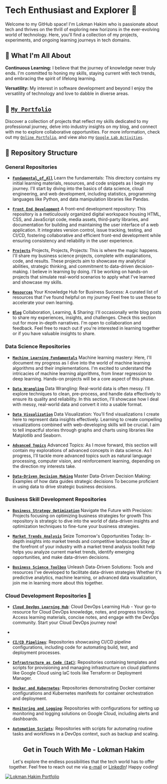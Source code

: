 # Tech Enthusiast and Explorer 🚀

Welcome to my GitHub space! I'm Lokman Hakim who is passionate about tech and thrives on the thrill of exploring new horizons in the ever-evolving world of technology. Here, you'll find a collection of my projects, experiments, and ongoing learning journeys in tech domains.

## 🌟 What I'm All About

**Continuous Learning:** I believe that the journey of knowledge never truly ends. I'm committed to honing my skills, staying current with tech trends, and embracing the spirit of lifelong learning.

**Versatility:** My interest in software development and beyond I enjoy the versatility of technology and love to dabble in diverse areas.

## 📁 [`My Portfolio`](https://lokmantech.github.io)

Discover a collection of projects that reflect my skills dedicated to my professional journey, delve into industry insights on my blog, and connect with me to explore collaborative opportunities. For more information, check out my [`Online Portfolio`](https://lokmantech.github.io), and view also my [`Google Lab Activities`](https://prestariang.qwiklabs.com/profile/activity).

## 🧭 Repository Structure

### General Repositories
- **[`Fundamental_of_All`](https://github.com/lokmanTech/Fundamental_of_All)** Learn the fundamentals: This directory contains my initial learning materials, resources, and code snippets as I begin my journey.  I'll start by diving into the basics of data science, cloud engineering, and web development, including statistics, programming languages like Python, and data manipulation libraries like Pandas.

- **[`Front End Development`](https://github.com/lokmanTech/Front-End_Development)** A front-end development repository: This repository is a meticulously organized digital workspace housing HTML, CSS, and JavaScript code, media assets, third-party libraries, and documentation for building and maintaining the user interface of a web application. It integrates version control, issue tracking, testing, and CI/CD, fostering collaborative and efficient front-end development while ensuring consistency and reliability in the user experience.

- **[`Projects`](https://github.com/lokmanTech/Projects)** Projects, Projects, Projects: This is where the magic happens. I'll share my business science projects, complete with explanations, code, and results. These projects aim to showcase my analytical abilities, strategic thinking, and commitment to data-driven decision-making. I believe in learning by doing. I'll be working on hands-on projects that simulate real-world scenarios to apply what I've learned and showcase my skills.

- **[`Resources`](https://github.com/lokmanTech/Resources)** Your Knowledge Hub for Business Success: A curated list of resources that I've found helpful on my journey Feel free to use these to accelerate your own learning.

- **[`Blog`](https://github.com/lokmanTech/Blog)** Collaboration, Learning, & Sharing: I'll occasionally write blog posts to share my experiences, insights, and challenges. Check this section out for more in-depth narratives. I'm open to collaboration and feedback. Feel free to reach out if you're interested in learning together or if you have valuable insights to share.

### Data Science Repositories
- **[`Machine Learning Fundamentals`](https://github.com/lokmanTech/Machine_Learning_Fundamentals)** Machine learning mastery: Here, I'll document my progress as I dive into the world of machine learning algorithms and their implementations. I'm excited to understand the intricacies of machine learning algorithms, from linear regression to deep learning. Hands-on projects will be a core aspect of this phase.

- **[`Data Wrangling`](https://github.com/lokmanTech/Data_Wrangling)** Data Wrangling: Real-world data is often messy. I'll explore techniques to clean, pre-process, and handle data effectively to ensure its quality and reliability. In this section, I'll showcase how I deal with messy, real-world data and convert it into a usable format.

- **[`Data Visualization`](https://github.com/lokmanTech/Data_Visualization)** Data Visualization: You'll find visualizations I create here to represent data insights effectively. Learning to create compelling visualizations combined with web-developing skills will be crucial. I aim to tell impactful stories through graphs and charts using libraries like Matplotlib and Seaborn.

- **[`Advanced Topics`](https://github.com/lokmanTech/Advanced_Topics)** Advanced Topics: As I move forward, this section will contain my explorations of advanced concepts in data science. As I progress, I'll tackle more advanced topics such as natural language processing, computer vision, and reinforcement learning, depending on the direction my interests take.

- **[`Data-Driven Decision Making`](https://github.com/lokmanTech/Data-Driven_Decision_Making)** Master Data-Driven Decision Making: Examples of how data guides strategic decisions To become proficient in using data to drive strategic business decisions.

### Business Skill Development Repositories
- **[`Business Strategy Optimization`](https://github.com/lokmanTech/Business_Strategy_Optimization)** Navigate the Future with Precision:  Projects focusing on optimizing business strategies for growth This repository is strategic to dive into the world of data-driven insights and optimization techniques to fine-tune your business strategies.

- **[`Market Trends Analysis`](https://github.com/lokmanTech/Market_Trends_Analysis)** Seize Tomorrow's Opportunities Today: In-depth insights into market trends and competitive landscapes Stay at the forefront of your industry with a market trend analysis toolkit help helps you analyze current market trends, identify emerging opportunities, and make data-driven decisions.

- **[`Business Science Toolbox`](https://github.com/lokmanTech/Business_Science_Toolbox)** Unleash Data-Driven Solutions: Tools and resources I've developed to facilitate data-driven strategies Whether it's predictive analytics, machine learning, or advanced data visualization, join me in learning more about this together.

### Cloud Development Repositories [📛](https://prestariang.qwiklabs.com/profile/activity)

- **[`Cloud DevOps Learning Hub`](https://github.com/lokmanTech/Cloud_DevOps_Learning_Hub)**: Cloud DevOps Learning Hub - Your go-to resource for Cloud DevOps knowledge, notes, and progress tracking. Access learning materials, concise notes, and engage with the DevOps community. Start your Cloud DevOps journey now!
- 
- **[`CI/CD Pipelines`](https://github.com/lokmanTech/CI-CD_Pipelines)**: Repositories showcasing CI/CD pipeline configurations, including code for automating build, test, and deployment processes.

- **[`Infrastructure as Code (IaC)`](https://github.com/lokmanTech/Infrastructure_as_Code_IaC)**: Repositories containing templates and scripts for provisioning and managing infrastructure on cloud platforms like Google Cloud using IaC tools like Terraform or Deployment Manager.

- **[`Docker and Kubernetes`](https://github.com/lokmanTech/Docker_and_Kubernetes)**: Repositories demonstrating Docker container configurations and Kubernetes manifests for container orchestration and deployment.

- **[`Monitoring and Logging`](https://github.com/lokmanTech/Monitoring_and_Logging)**: Repositories with configurations for setting up monitoring and logging solutions on Google Cloud, including alerts and dashboards.

- **[`Automation Scripts`](https://github.com/lokmanTech/Automation_Scripts)**: Repositories with scripts for automating routine tasks and workflows in a DevOps context, such as backup and scaling.


<h2 align="center">Get in Touch With Me - Lokman Hakim</h2>
<p align="center">Let's explore the endless possibilities that the tech world has to offer together.  Feel free to reach out me via <a href="mailto:lhakim.nazri@gmail.com">e-mail</a> or <a href="https://www.linkedin.com/in/lhakimnazri/">LinkedIn</a>! Happy coding!</p>

[![Lokman Hakim Portfolio](https://lokmantech.github.io/img/footer/Footer.png)](https://lokmantech.github.io)
